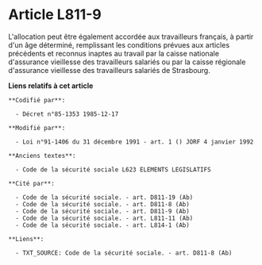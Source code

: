 # Article L811-9

L'allocation peut être également accordée aux travailleurs français, à partir d'un âge déterminé, remplissant les conditions
prévues aux articles précédents et reconnus inaptes au travail par la caisse nationale d'assurance vieillesse des
travailleurs salariés ou par la caisse régionale d'assurance vieillesse des travailleurs salariés de Strasbourg.

**Liens relatifs à cet article**

	**Codifié par**:

	  - Décret n°85-1353 1985-12-17

	**Modifié par**:

	  - Loi n°91-1406 du 31 décembre 1991 - art. 1 () JORF 4 janvier 1992

	**Anciens textes**:

	  - Code de la sécurité sociale L623 ELEMENTS LEGISLATIFS

	**Cité par**:

	  - Code de la sécurité sociale. - art. D811-19 (Ab)
	  - Code de la sécurité sociale. - art. D811-8 (Ab)
	  - Code de la sécurité sociale. - art. D811-9 (Ab)
	  - Code de la sécurité sociale. - art. L811-11 (Ab)
	  - Code de la sécurité sociale. - art. L814-1 (Ab)

	**Liens**:

	  - TXT_SOURCE: Code de la sécurité sociale. - art. D811-8 (Ab)
